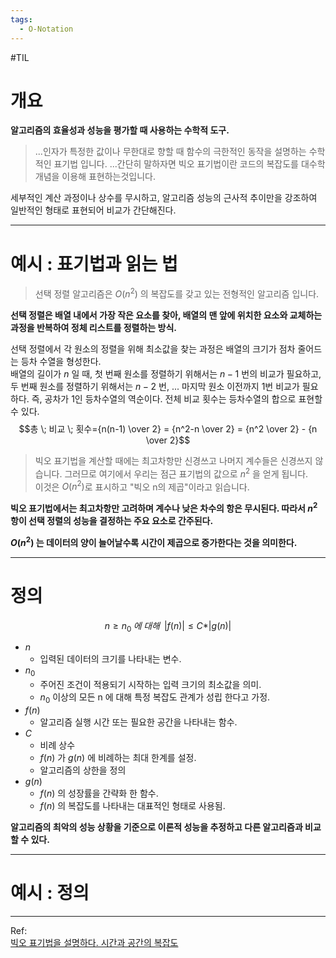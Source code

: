 ```yaml
---
tags: 
  - O-Notation
---
```

#TIL 

# 개요
**알고리즘의 효율성과 성능을 평가할 때 사용하는 수학적 도구.**  

> ...인자가 특정한 값이나 무한대로 향할 때 함수의 극한적인 동작을 설명하는 수학적인 표기법 입니다. 
> ...간단히 말하자면 빅오 표기법이란 코드의 복잡도를 대수학 개념을 이용해 표현하는것입니다.

세부적인 계산 과정이나 상수를 무시하고, 알고리즘 성능의 근사적 추이만을 강조하여 일반적인 형태로 표현되어 비교가 간단해진다.
***
# 예시 : 표기법과 읽는 법
> 선택 정렬 알고리즘은 $O(n^2)$ 의 복잡도를 갖고 있는 전형적인 알고리즘 입니다.   

**선택 정렬은 배열 내에서 가장 작은 요소를 찾아, 배열의 맨 앞에 위치한 요소와 교체하는 과정을 반복하여 정체 리스트를 정렬하는 방식.**

선택 정렬에서 각 원소의 정렬을 위해 최소값을 찾는 과정은 배열의 크기가 점차 줄어드는 등차 수열을 형성한다.   
배열의 길이가 $n$ 일 때, 첫 번째 원소를 정렬하기 위해서는 $n-1$ 번의 비교가 필요하고, 두 번째 원소를 정렬하기 위해서는 $n-2$ 번, ... 마지막 원소 이전까지 1번 비교가 필요하다. 즉, 공차가 1인 등차수열의 역순이다. 전체 비교 횟수는 등차수열의 합으로 표현할 수 있다.  
$$총 \; 비교 \; 횟수={n(n-1) \over 2} = {n^2-n \over 2} = {n^2 \over 2} - {n \over 2}$$ 
> 빅오 표기법을 계산할 때에는 최고차항만 신경쓰고 나머지 계수들은 신경쓰지 않습니다. 그러므로 여기에서 우리는 점근 표기법의 값으로 $n^2$ 을 얻게 됩니다.  
> 이것은 $O(n^2)$로 표시하고 "빅오 n의 제곱"이라고 읽습니다.

**빅오 표기법에서는 최고차항만 고려하며 계수나 낮은 차수의 항은 무시된다. 따라서 $n^2$ 항이 선택 정렬의 성능을 결정하는 주요 요소로 간주된다.**

**$O(n^2)$ 는 데이터의 양이 늘어날수록 시간이 제곱으로 증가한다는 것을 의미한다.**
***
# 정의
$$n \geq n_0 \; 에 \; 대해 \;\; \vert f(n) \vert \leq C * \vert g(n) \vert$$
* $n$ 
	* 입력된 데이터의 크기를 나타내는 변수.
* $n_0$ 
	* 주어진 조건이 적용되기 시작하는 입력 크기의 최소값을 의미.
	* $n_0$ 이상의 모든 n 에 대해 특정 복잡도 관계가 성립 한다고 가정.
* $f(n)$ 
	* 알고리즘 실행 시간 또는 필요한 공간을 나타내는 함수.
*  $C$ 
	* 비례 상수
	* $f(n)$ 가 $g(n)$ 에 비례하는 최대 한계를 설정.  
	* 알고리즘의 상한을 정의
* $g(n)$ 
	* $f(n)$ 의 성장률을 간략화 한 함수.  
	* $f(n)$ 의 복잡도를 나타내는 대표적인 형태로 사용됨.

**알고리즘의 최악의 성능 상황을 기준으로 이론적 성능을 추정하고 다른 알고리즘과 비교할 수 있다.** 
***
# 예시 : 정의


***
Ref:  
[빅오 표기법을 설명하다. 시간과 공간의 복잡도](https://www.freecodecamp.org/korean/news/big-o-notation-why-it-matters-and-why-it-doesnt-1674cfa8a23c/)